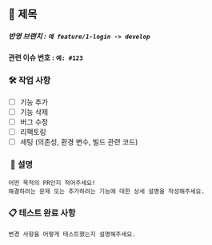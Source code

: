 ## 📖️ 제목

##### 반영 브랜치 : `예 feature/1-login -> develop`
#### 관련 이슈 번호 : `예: #123`

### 🛠️ 작업 사항
- [ ] 기능 추가
- [ ] 기능 삭제
- [ ] 버그 수정
- [ ] 리팩토링
- [ ] 세팅 (의존성, 환경 변수, 빌드 관련 코드)

### ️️ 📝 설명
    어떤 목적의 PR인지 적어주세요!
    해결하려는 문제 또는 추가하려는 기능에 대한 상세 설명을 작성해주세요.

### 📋 테스트 완료 사항 
    변경 사항을 어떻게 테스트했는지 설명해주세요.
